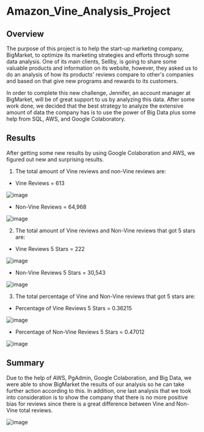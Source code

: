 # Amazon_Vine_Analysis_Project

## Overview

The purpose of this project is to help the start-up marketing company, BigMarket, to optimize its marketing strategies and efforts through some data analysis. One of its main clients, Sellby, is going to share some valuable products and information on its website, however, they asked us to do an analysis of how its products' reviews compare to other's companies and based on that give new programs and rewards to its customers. 

In order to complete this new challenge, Jennifer, an account manager at BigMarket, will be of great support to us by analyzing this data. After some work done, we decided that the best strategy to analyze the extensive amount of data the company has is to use the power of Big Data plus some help from SQL, AWS, and Google Colaboratory. 

## Results

After getting some new results by using Google Colaboration and AWS, we figured out new and surprising results.

1. The total amount of Vine reviews and non-Vine reviews are:

+ Vine Reviews = 613

![image](https://user-images.githubusercontent.com/113261292/216784713-6de80ea1-92a1-4921-8e2c-55a9a989d8f1.png)

+ Non-Vine Reviews = 64,968

![image](https://user-images.githubusercontent.com/113261292/216784754-018da04e-4065-400f-9ee6-e9f41b59c168.png)

2. The total amount of Vine reviews and Non-Vine reviews that got 5 stars are:

+ Vine Reviews 5 Stars = 222

![image](https://user-images.githubusercontent.com/113261292/216784892-433d21cd-114f-4cf0-bfe8-c7fb52a4bd2f.png)

+ Non-Vine Reviews 5 Stars = 30,543

![image](https://user-images.githubusercontent.com/113261292/216784914-ab0116dc-2d1d-4ed9-8f1e-ec5fb2eca47a.png)

3. The total percentage of Vine and Non-Vine reviews that got 5 stars are:

+ Percentage of Vine Reviews 5 Stars = 0.36215

![image](https://user-images.githubusercontent.com/113261292/216785225-7c3c1d93-dbda-4be9-acf0-4234e39ad3f6.png)

+ Percentage of Non-Vine Reviews 5 Stars = 0.47012

![image](https://user-images.githubusercontent.com/113261292/216785247-a12d2055-4961-4820-9f61-1fb0fe3908de.png)

## Summary

Due to the help of AWS, PgAdmin, Google Colaboration, and Big Data, we were able to show BigMarket the results of our analysis so he can take further action according to this. In addition, one last analysis that we took into consideration is to show the company that there is no more positive bias for reviews since there is a great difference between Vine and Non-Vine total reviews.

![image](https://user-images.githubusercontent.com/113261292/216786040-b14fce19-d5c0-497f-9895-b416a33124ce.png)


